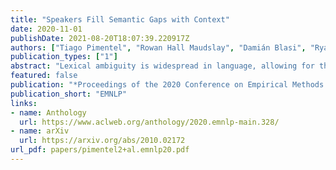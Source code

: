 ```yaml
---
title: "Speakers Fill Semantic Gaps with Context"
date: 2020-11-01
publishDate: 2021-08-20T18:07:39.220917Z
authors: ["Tiago Pimentel", "Rowan Hall Maudslay", "Damián Blasi", "Ryan Cotterell"]
publication_types: ["1"]
abstract: "Lexical ambiguity is widespread in language, allowing for the reuse of economical word forms and therefore making language more efficient. If ambiguous words cannot be disambiguated from context, however, this gain in efficiency might make language less clear---resulting in frequent miscommunication. For a language to be clear and efficiently encoded, we posit that the lexical ambiguity of a word type should correlate with how much information context provides about it, on average. To investigate whether this is the case, we operationalise the lexical ambiguity of a word as the entropy of meanings it can take, and provide two ways to estimate this---one which requires human annotation (using WordNet), and one which does not (using BERT), making it readily applicable to a large number of languages. We validate these measures by showing that, on six high-resource languages, there are significant Pearson correlations between our BERT-based estimate of ambiguity and the number of synonyms a word has in WordNet (e.g. ρ=0.40 in English). We then test our main hypothesis---that a word's lexical ambiguity should negatively correlate with its contextual uncertainty---and find significant correlations on all 18 typologically diverse languages we analyse. This suggests that, in the presence of ambiguity, speakers compensate by making contexts more informative."
featured: false
publication: "*Proceedings of the 2020 Conference on Empirical Methods in Natural Language Processing*"
publication_short: "EMNLP"
links:
- name: Anthology
  url: https://www.aclweb.org/anthology/2020.emnlp-main.328/
- name: arXiv
  url: https://arxiv.org/abs/2010.02172
url_pdf: papers/pimentel2+al.emnlp20.pdf
---
```


